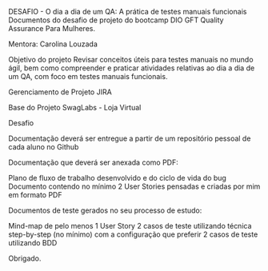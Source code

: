 DESAFIO - O dia a dia de um QA: A prática de testes manuais funcionais
Documentos do desafio de projeto do bootcamp DIO GFT Quality Assurance Para Mulheres.

Mentora: Carolina Louzada

Objetivo do projeto
Revisar conceitos úteis para testes manuais no mundo ágil, bem como compreender e praticar atividades relativas ao dia a dia de um QA, com foco em testes manuais funcionais.

Gerenciamento de Projeto
JIRA

Base do Projeto
SwagLabs - Loja Virtual

Desafio

Documentação deverá ser entregue a partir de um repositório pessoal de cada aluno no Github

Documentação que deverá ser anexada como PDF:

Plano de fluxo de trabalho desenvolvido e do ciclo de vida do bug 
Documento contendo no mínimo 2 User Stories pensadas e criadas por mim em formato PDF 

Documentos de teste gerados no seu processo de estudo:

Mind-map de pelo menos 1 User Story 
2 casos de teste utilizando técnica step-by-step (no mínimo) com a configuração que preferir 
2 casos de teste utilizando BDD 

Obrigado.
